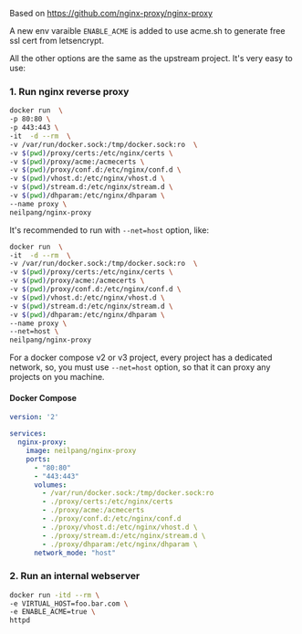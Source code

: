 Based on https://github.com/nginx-proxy/nginx-proxy

A new env varaible `ENABLE_ACME` is added to use acme.sh to generate free ssl cert from letsencrypt.

All the other options are the same as the upstream project.
It's very easy to use:

### 1. Run nginx reverse proxy

```sh
docker run  \
-p 80:80 \
-p 443:443 \
-it  -d --rm  \
-v /var/run/docker.sock:/tmp/docker.sock:ro  \
-v $(pwd)/proxy/certs:/etc/nginx/certs \
-v $(pwd)/proxy/acme:/acmecerts \
-v $(pwd)/proxy/conf.d:/etc/nginx/conf.d \
-v $(pwd)/vhost.d:/etc/nginx/vhost.d \
-v $(pwd)/stream.d:/etc/nginx/stream.d \
-v $(pwd)/dhparam:/etc/nginx/dhparam \
--name proxy \
neilpang/nginx-proxy
```

It's recommended to run with `--net=host` option, like:

```sh
docker run  \
-it  -d --rm  \
-v /var/run/docker.sock:/tmp/docker.sock:ro  \
-v $(pwd)/proxy/certs:/etc/nginx/certs \
-v $(pwd)/proxy/acme:/acmecerts \
-v $(pwd)/proxy/conf.d:/etc/nginx/conf.d \
-v $(pwd)/vhost.d:/etc/nginx/vhost.d \
-v $(pwd)/stream.d:/etc/nginx/stream.d \
-v $(pwd)/dhparam:/etc/nginx/dhparam \
--name proxy \
--net=host \
neilpang/nginx-proxy
```

For a docker compose v2 or v3 project, every project has a dedicated network, so, you must use `--net=host` option,  so that it can proxy any projects on you machine.


#### Docker Compose
```yaml
version: '2'

services:
  nginx-proxy:
    image: neilpang/nginx-proxy
    ports:
      - "80:80"
      - "443:443"
      volumes:
        - /var/run/docker.sock:/tmp/docker.sock:ro
        - ./proxy/certs:/etc/nginx/certs
        - ./proxy/acme:/acmecerts
        - ./proxy/conf.d:/etc/nginx/conf.d
        - ./proxy/vhost.d:/etc/nginx/vhost.d \
        - ./proxy/stream.d:/etc/nginx/stream.d \
        - ./proxy/dhparam:/etc/nginx/dhparam \
      network_mode: "host"
```


### 2. Run an internal webserver

```sh
docker run -itd --rm \
-e VIRTUAL_HOST=foo.bar.com \
-e ENABLE_ACME=true \
httpd

```



